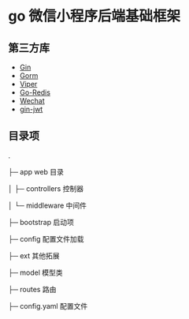 # go 微信小程序后端基础框架
## 第三方库
* [Gin](https://github.com/gin-gonic/gin)
* [Gorm](https://github.com/go-gorm/gorm)
* [Viper](https://github.com/spf13/viper)
* [Go-Redis](https://github.com/go-redis/redis)
* [Wechat](https://github.com/silenceper/wechat)
* [gin-jwt](https://github.com/appleboy/gin-jwt)

## 目录项

.


├─ app web 目录

│  ├─ controllers 控制器

│  └─ middleware 中间件

├─ bootstrap 启动项

├─ config 配置文件加载

├─ ext 其他拓展

├─ model 模型类

├─ routes 路由

├─ config.yaml 配置文件

